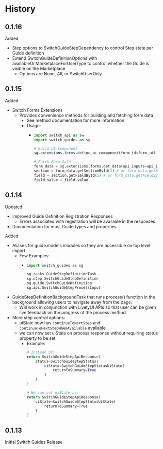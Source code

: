 # History

## 0.1.16

Added

* Step options to SwitchGuideStepDependency to control Step state per Guide definition
* Extend SwitchGuideDefinitionOptions with availableOnMarketplaceForUserType to control whether the Guide is visible on the Marketplace
  * Options are None, All, or SwitchUserOnly

## 0.1.15

Added

* Switch Forms Extensions
  * Provides convenience methods for building and fetching form data
    * See method documentation for more information
    * Usage:
      * ```python
        import switch_api as sw
        import switch_guides as sg

        # Build UI Component
        sg.extensions.forms.define_ui_component(form_id=form_id)

        # Fetch Form Data
        form_data = sg.extensions.forms.get_data(api_inputs=api_inputs, form_id=form_id)
        section = form_data.getSectionById(1) # or form_data.getSectionByName('Section Name') 
        field = section.getFieldById(1) # or form_data.getFieldByLabel('Field Label')
        field_value = field.value
        ```

## 0.1.14

Updated

* Improved Guide Definition Registration Responses
  * Errors associated with registration will be available in the responses
* Documentation for most Guide types and properties

Added

* Aliases for guide.models modules so they are accessible on top level import
  * Few Examples:
    * ```python
      import switch_guides as sg

      sg.tasks.GuideStepDefinitionTask
      sg.step.SwitchGuideStepDefinition
      sg.guide.SwitchGuideDefinition
      sg.api.SwitchGuideStepProcessInput
      ```
* GuideStepDefinitionBackgroundTask that runs process() function in the background allowing users to navigate away from the page.
  * Will work in conjunction with LivelyUI APIs so that user can be given live feedback on the progress of the process method.
* More step control options:
  * uiState now has `continueToNextStep` and `continueToNextStepWhenAvailable` available
  * we can now set uiState on process response without requiring status property to be set
    * Example:
      ```python
      # Instead of:
      return SwitchGuideStepApiResponse(
          status=SwitchGuideStepStatus(
              uiState=SwitchGuideStepStatusUiState(
                  returnToSummary=True
              )
          )
      )

      # We can set uiState as:
      return SwitchGuideStepApiResponse(
          uiState=SwitchGuideStepStatusUiState(
              returnToSummary=True
          )
      )
      ```

## 0.1.13

Initial Switch Guides Release
